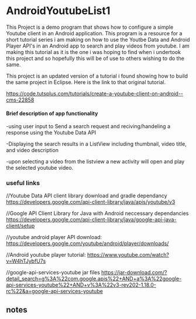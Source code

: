 # AndroidYoutubeList1

This Project is a demo program that shows how to configure a simple Youtube client in an Android application.
This program is a resource for a short tutorial series i am making on how to use the Youtbe Data and Android Player API's in an Android app
to search and play videos from youtube.
I am making this tutorial as it is the one i was hoping to find when i undertook this project and so hopefully this
will be of use to others wishing to do the same.

This project is an updated version of a tutorial i found showing how to build the same project in Eclipse. Here is the link to that original tutorial. 

https://code.tutsplus.com/tutorials/create-a-youtube-client-on-android--cms-22858



#### Brief description of app functionality

  -using user input to Send a search request and reciving/handeling a response using the Youtube Data API
  
  -Displaying the search results in a ListView including thumbnail, video title, and video description 
  
  -upon selecting a video from the listview a new activity will open and play the selected youtube video.
  
  
### useful links

//Youtube Data API client library download and gradle dependancy
https://developers.google.com/api-client-library/java/apis/youtube/v3

//Google API Client Library for Java with Android neccessary dependancies
https://developers.google.com/api-client-library/java/google-api-java-client/setup

//youtube android player API download:
https://developers.google.com/youtube/android/player/downloads/
 
//Android youtube player tutorial: 
https://www.youtube.com/watch?v=W4hTJybfU7s

//google-api-services-youtube jar files
https://jar-download.com/?detail_search=g%3A%22com.google.apis%22+AND+a%3A%22google-api-services-youtube%22+AND+v%3A%22v3-rev202-1.18.0-rc%22&a=google-api-services-youtube


## notes

